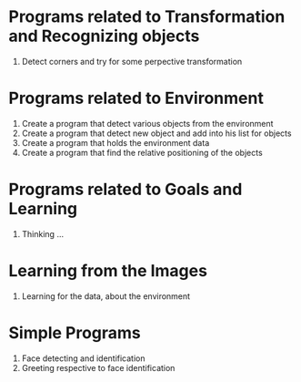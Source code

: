 # Programs related to Transformation and Recognizing objects
1. Detect corners and try for some perpective transformation

# Programs related to Environment
1. Create a program that detect various objects from the environment
1. Create a program that detect new object and add into his list for objects
1. Create a program that holds the environment data
1. Create a program that find the relative positioning of the objects

# Programs related to Goals and Learning
1. Thinking ...

# Learning from the Images
1. Learning for the data, about the environment

# Simple Programs
1. Face detecting and identification
1. Greeting respective to face identification
